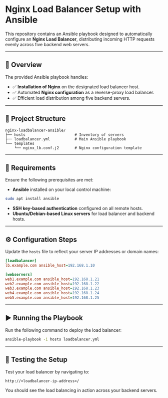 
# Nginx Load Balancer Setup with Ansible

This repository contains an Ansible playbook designed to automatically configure an **Nginx Load Balancer**, distributing incoming HTTP requests evenly across five backend web servers.

---

## 📌 Overview

The provided Ansible playbook handles:

- ✅ **Installation of Nginx** on the designated load balancer host.
- ✅ Automated **Nginx configuration** as a reverse-proxy load balancer.
- ✅ Efficient load distribution among five backend servers.

---

## 🚀 Project Structure

```
nginx-loadbalancer-ansible/
├── hosts                      # Inventory of servers
├── loadbalancer.yml           # Main Ansible playbook
└── templates
    └── nginx_lb.conf.j2       # Nginx configuration template
```

---

## 🔧 Requirements

Ensure the following prerequisites are met:

- **Ansible** installed on your local control machine:

```bash
sudo apt install ansible
```

- **SSH key-based authentication** configured on all remote hosts.
- **Ubuntu/Debian-based Linux servers** for load balancer and backend hosts.

---

## ⚙️ Configuration Steps

Update the `hosts` file to reflect your server IP addresses or domain names:

```ini
[loadbalancer]
lb.example.com ansible_host=192.168.1.10

[webservers]
web1.example.com ansible_host=192.168.1.21
web2.example.com ansible_host=192.168.1.22
web3.example.com ansible_host=192.168.1.23
web4.example.com ansible_host=192.168.1.24
web5.example.com ansible_host=192.168.1.25
```

---

## ▶️ Running the Playbook

Run the following command to deploy the load balancer:

```bash
ansible-playbook -i hosts loadbalancer.yml
```

---

## 🧪 Testing the Setup

Test your load balancer by navigating to:

```
http://<loadbalancer-ip-address>/
```

You should see the load balancing in action across your backend servers.


